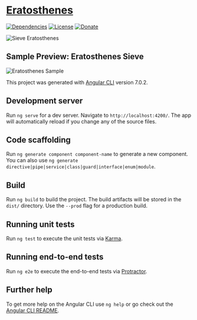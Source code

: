 # [Eratosthenes](https://de.wikipedia.org/wiki/Eratosthenes)
[![Dependencies](https://img.shields.io/david/NoLogig/Eratosthenes.svg)](https://david-dm.org/NoLogig/Eratosthenes)
[![License](https://img.shields.io/github/license/NoLogig/Eratosthenes.svg)](https://choosealicense.com/licenses/mit/)
[![Donate](https://img.shields.io/badge/PayPal-Donate-blue.svg)](https://www.paypal.me/NoLogig)

![Sieve Eratosthenes](https://upload.wikimedia.org/wikipedia/commons/thumb/6/63/Animation_Sieb_des_Eratosthenes.gif/300px-Animation_Sieb_des_Eratosthenes.gif)

## Sample Preview: Eratosthenes Sieve
![Eratosthenes Sample](https://github.com/NoLogig/Eratosthenes/blob/master/src/assets/sieve-eratosthenes.png)

This project was generated with [Angular CLI](https://github.com/angular/angular-cli) version 7.0.2.

## Development server

Run `ng serve` for a dev server. Navigate to `http://localhost:4200/`. The app will automatically reload if you change any of the source files.

## Code scaffolding

Run `ng generate component component-name` to generate a new component. You can also use `ng generate directive|pipe|service|class|guard|interface|enum|module`.

## Build

Run `ng build` to build the project. The build artifacts will be stored in the `dist/` directory. Use the `--prod` flag for a production build.

## Running unit tests

Run `ng test` to execute the unit tests via [Karma](https://karma-runner.github.io).

## Running end-to-end tests

Run `ng e2e` to execute the end-to-end tests via [Protractor](http://www.protractortest.org/).

## Further help

To get more help on the Angular CLI use `ng help` or go check out the [Angular CLI README](https://github.com/angular/angular-cli/blob/master/README.md).
